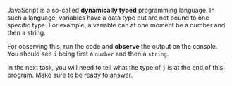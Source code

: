 

JavaScript is a so-called **dynamically typed**
programming language. In such a language, variables have a
data type but are not bound to one specific type.
For example, a variable can at one moment be a number
and then a string.

For observing this, run the code and **observe** the output 
on the console. You should see `i` 
being first a `number` and then a `string`.

In the next task, you will need to tell what the type of `j` is
at the end of this program. Make sure to be ready to answer.